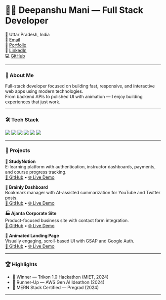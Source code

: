 # 👨‍💻 Deepanshu Mani — Full Stack Developer

📍 Uttar Pradesh, India  
📧 [Email](mailto:deepanshukumar1542004@gmail.com)  
🔗 [Portfolio](https://portfolio-liard-five-41.vercel.app/)  
💼 [LinkedIn](https://www.linkedin.com/in/deepanshu-mani-441084216/)  
💻 [GitHub](https://github.com/Deepanshu-mani)

---

### 🧠 About Me

Full-stack developer focused on building fast, responsive, and interactive web apps using modern technologies.  
From backend APIs to polished UI with animation — I enjoy building experiences that just work.

---

### 🛠 Tech Stack

<p align="left">
  <img src="https://img.shields.io/badge/React-20232A?style=flat&logo=react&logoColor=61DAFB"/>
  <img src="https://img.shields.io/badge/Next.js-000000?style=flat&logo=nextdotjs&logoColor=white"/>
  <img src="https://img.shields.io/badge/TypeScript-3178C6?style=flat&logo=typescript&logoColor=white"/>
  <img src="https://img.shields.io/badge/TailwindCSS-06B6D4?style=flat&logo=tailwindcss&logoColor=white"/>
  <img src="https://img.shields.io/badge/Node.js-339933?style=flat&logo=nodedotjs&logoColor=white"/>
  <img src="https://img.shields.io/badge/MongoDB-4EA94B?style=flat&logo=mongodb&logoColor=white"/>
</p>

---

### 🚀 Projects

**📘 StudyNotion**  
E-learning platform with authentication, instructor dashboards, payments, and course progress tracking.  
[🔗 GitHub](https://github.com/Deepanshu-mani/studynotion-e-learning-web) • [🌐 Live Demo](https://studynotion-e-learning-web.vercel.app/)

**🧠 Brainly Dashboard**  
Bookmark manager with AI-assisted summarization for YouTube and Twitter posts.  
[🔗 GitHub](https://github.com/Deepanshu-mani/brainly) • [🌐 Live Demo](https://brainly-9lwi.vercel.app/)

**🏭 Ajanta Corporate Site**  
Product-focused business site with contact form integration.  
[🔗 GitHub](https://github.com/Deepanshu-mani/ajanta-corporate) • [🌐 Live Demo](https://ajanta-corporate.vercel.app/)

**🎯 Animated Landing Page**  
Visually engaging, scroll-based UI with GSAP and Google Auth.  
[🔗 GitHub](https://github.com/Deepanshu-mani/animated-landing-page) • [🌐 Live Demo](https://animated-landing-page.vercel.app/)

---

### 🏆 Highlights

- 🥇 Winner — Trikon 1.0 Hackathon (MIET, 2024)  
- 🥈 Runner-Up — AWS Gen AI Ideathon (2024)  
- 📜 MERN Stack Certified — Pregrad (2024) 

---
